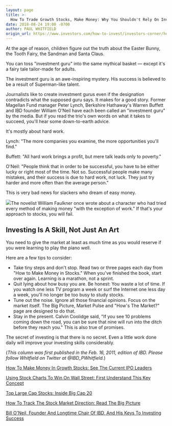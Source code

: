 ```yaml
---
layout: page
title: >-
  How To Trade Growth Stocks, Make Money: Why You Shouldn't Rely On Investment Gurus
date: 2018-08-24 19:00 -0700
author: PAUL WHITFIELD
origin_url: https://www.investors.com/how-to-invest/investors-corner/how-to-trade-stocks-make-money-investment-gurus
---
```





At the age of reason, children figure out the truth about the Easter Bunny, the Tooth Fairy, the Sandman and Santa Claus.




You can toss "investment guru" into the same mythical basket — except it's a fairy tale tailor-made for adults.


The investment guru is an awe-inspiring mystery. His success is believed to be a result of Superman-like talent.


Journalists like to create investment gurus even if the designation contradicts what the supposed guru says. It makes for a good story. Former Magellan Fund manager Peter Lynch, Berkshire Hathaway's Warren Buffett and IBD founder William O'Neil have each been called an "investment guru" by the media. But if you read the trio's own words on what it takes to succeed, you'll hear some down-to-earth advice.


It's mostly about hard work.


Lynch: "The more companies you examine, the more opportunities you'll find."


Buffett: "All hard work brings a profit, but mere talk leads only to poverty."


O'Neil: "People think that in order to be successful, you have to be either lucky or right most of the time. Not so. Successful people make many mistakes, and their success is due to hard work, not luck. They just try harder and more often than the average person."


This is very bad news for slackers who dream of easy money.


![](https://www.investors.com/wp-content/uploads/2018/05/ICfrom021611-050118-222x300.jpg)The novelist William Faulkner once wrote about a character who had tried every method of making money "with the exception of work." If that's your approach to stocks, you will fail.


Investing Is A Skill, Not Just An Art
-------------------------------------


You need to give the market at least as much time as you would reserve if you were learning to play the piano well.


Here are a few tips to consider:


* Take tiny steps and don't stop. Read two or three pages each day from "How to Make Money in Stocks." When you've finished the book, start over again. Learning is a marathon, not a sprint.
* Quit lying about how busy you are. Be honest: You waste a lot of time. If you watch one less TV program a week or surf the Internet one less day a week, you'll no longer be too busy to study stocks.
* Tune out the noise. Ignore all those financial opinions. Focus on the market itself. The Big Picture, Market Pulse and "How's The Market?" page are designed to do that.
* Stay in the present. Calvin Coolidge said, "If you see 10 problems coming down the road, you can be sure that nine will run into the ditch before they reach you." This is also true of promises.


The secret of investing is that there is no secret. Even a little work done daily will improve your investing skills considerably.


(*This column was first published in the Feb. 16, 2011, edition of IBD. Please follow Whitfield on Twitter at @IBD\_PWhitfield.*)


[How To Make Money In Growth Stocks: See The Current IPO Leaders](https://research.investors.com/stock-lists/ipo-leaders/)


[Using Stock Charts To Win On Wall Street: First Understand This Key Concept](https://www.investors.com/how-to-invest/investors-corner/how-to-trade-stocks-base-stock-charts/)


[Top Large Cap Stocks: Inside Big Cap 20](https://research.investors.com/stock-lists/big-cap-20/)


[How To Track The Stock Market Direction: Read The Big Picture](https://www.investors.com/category/market-trend/the-big-picture/)


[Bill O'Neil, Founder And Longtime Chair Of IBD, And His Keys To Investing Success](https://www.investors.com/news/management/leaders-and-success/bill-oneil-ibd-founder-and-stock-investor-success-tips/)




